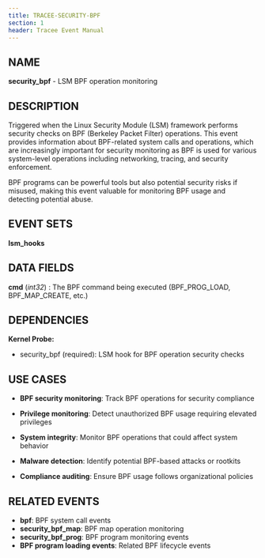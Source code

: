 ```yaml
---
title: TRACEE-SECURITY-BPF
section: 1
header: Tracee Event Manual
---
```


## NAME

**security_bpf** - LSM BPF operation monitoring

## DESCRIPTION

Triggered when the Linux Security Module (LSM) framework performs security checks on BPF (Berkeley Packet Filter) operations. This event provides information about BPF-related system calls and operations, which are increasingly important for security monitoring as BPF is used for various system-level operations including networking, tracing, and security enforcement.

BPF programs can be powerful tools but also potential security risks if misused, making this event valuable for monitoring BPF usage and detecting potential abuse.

## EVENT SETS

**lsm_hooks**

## DATA FIELDS

**cmd** (*int32*)
: The BPF command being executed (BPF_PROG_LOAD, BPF_MAP_CREATE, etc.)

## DEPENDENCIES

**Kernel Probe:**

- security_bpf (required): LSM hook for BPF operation security checks

## USE CASES

- **BPF security monitoring**: Track BPF operations for security compliance

- **Privilege monitoring**: Detect unauthorized BPF usage requiring elevated privileges

- **System integrity**: Monitor BPF operations that could affect system behavior

- **Malware detection**: Identify potential BPF-based attacks or rootkits

- **Compliance auditing**: Ensure BPF usage follows organizational policies

## RELATED EVENTS

- **bpf**: BPF system call events
- **security_bpf_map**: BPF map operation monitoring
- **security_bpf_prog**: BPF program monitoring events
- **BPF program loading events**: Related BPF lifecycle events

